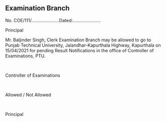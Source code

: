 ## Examination Branch

No. COE/111/......................Dated:......................

Principal

Mr. Baljinder Singh, Clerk Examination Branch may be allowed to go to Punjab Technical University, Jalandhar-Kapurthala Highway, Kapurthala on 15/04/2021 for pending Result Notifications in the office of Controller of Examinations, PTU.

</br>

Controller of Examinations

</br>

Allowed / Not Allowed

</br>

Principal
